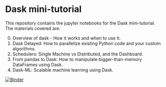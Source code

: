 # Dask mini-tutorial 

This repository contains the jupyter notebooks for the Dask mini-tutorial. The materials covered are:

0. Overview of dask - How it works and when to use it. 
1. Dask Delayed: How to parallelize existing Python code and your custom algorithms. 
2. Schedulers: Single Machine vs Distributed, and the Dashboard.   
3. From pandas to Dask: How to manipulate bigger-than-memory DataFrames using Dask.  
4. Dask-ML: Scalable machine learning using Dask.  

[![Binder](https://mybinder.org/badge_logo.svg)](https://mybinder.org/v2/gh/coiled/dask-mini-tutorial/HEAD)



